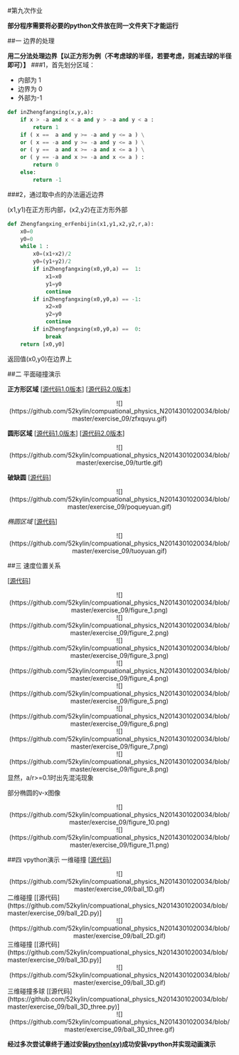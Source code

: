 #第九次作业


**部分程序需要将必要的python文件放在同一文件夹下才能运行**

##一 边界的处理


**用二分法处理边界【以正方形为例（不考虑球的半径，若要考虑，则减去球的半径即可）】**
###1，首先划分区域：
- 内部为 1
- 边界为 0
- 外部为-1
```python
def inZhengfangxing(x,y,a):
    if x > -a and x < a and y > -a and y < a :
        return 1
    if ( x ==  a and y >= -a and y <= a ) \
    or ( x == -a and y >= -a and y <= a ) \
    or ( y ==  a and x >= -a and x <= a ) \
    or ( y == -a and x >= -a and x <= a ) :
        return 0
    else:
        return -1
```

###2，通过取中点的办法逼近边界

(x1,y1)在正方形内部，(x2,y2)在正方形外部
```python
def Zhengfangxing_erFenbijin(x1,y1,x2,y2,r,a):
    x0=0
    y0=0
    while 1 :
        x0=(x1+x2)/2
        y0=(y1+y2)/2
        if inZhengfangxing(x0,y0,a) ==  1:
            x1=x0
            y1=y0
            continue
        if inZhengfangxing(x0,y0,a) == -1:
            x2=x0
            y2=y0
            continue
        if inZhengfangxing(x0,y0,a) ==  0:
            break  
    return [x0,y0]
```
返回值(x0,y0)在边界上




##二 平面碰撞演示

**正方形区域**
[[源代码1.0版本](https://github.com/52kylin/compuational_physics_N2014301020034/blob/master/exercise_09/fantan_zhengfangxing_old.py)]
[[源代码2.0版本](https://github.com/52kylin/compuational_physics_N2014301020034/blob/master/exercise_09/fantan_zhengfangxing_new.py)]
   <div align=center>
![](https://github.com/52kylin/compuational_physics_N2014301020034/blob/master/exercise_09/zfxquyu.gif)
   </div>




**圆形区域**
[[源代码1.0版本](https://github.com/52kylin/compuational_physics_N2014301020034/blob/master/exercise_09/circle.py)]
[[源代码2.0版本](https://github.com/52kylin/compuational_physics_N2014301020034/blob/master/exercise_09/fantan_yuan.py)]

   <div align=center>
![](https://github.com/52kylin/compuational_physics_N2014301020034/blob/master/exercise_09/turtle.gif)
   </div>


**破缺圆**
[[源代码](https://github.com/52kylin/compuational_physics_N2014301020034/blob/master/exercise_09/fantan_poqueyuan.py)]
   <div align=center>
![](https://github.com/52kylin/compuational_physics_N2014301020034/blob/master/exercise_09/poqueyuan.gif)
   </div>


*椭圆区域*
[[源代码](https://github.com/52kylin/compuational_physics_N2014301020034/blob/master/exercise_09/tuoyuan.py)]
   <div align=center>
![](https://github.com/52kylin/compuational_physics_N2014301020034/blob/master/exercise_09/tuoyuan.gif)
   </div>

##三 速度位置关系

[[源代码](https://github.com/52kylin/compuational_physics_N2014301020034/blob/master/exercise_09/poYuan.py)]
   <div align=center>
![](https://github.com/52kylin/compuational_physics_N2014301020034/blob/master/exercise_09/figure_1.png)
   </div>
   <div align=center>
![](https://github.com/52kylin/compuational_physics_N2014301020034/blob/master/exercise_09/figure_2.png)
   </div>
   <div align=center>
![](https://github.com/52kylin/compuational_physics_N2014301020034/blob/master/exercise_09/figure_3.png)
   </div>
   <div align=center>
![](https://github.com/52kylin/compuational_physics_N2014301020034/blob/master/exercise_09/figure_4.png)
   </div>
   <div align=center>
![](https://github.com/52kylin/compuational_physics_N2014301020034/blob/master/exercise_09/figure_5.png)
   </div>
   <div align=center>
![](https://github.com/52kylin/compuational_physics_N2014301020034/blob/master/exercise_09/figure_6.png)
   </div>
   <div align=center>
![](https://github.com/52kylin/compuational_physics_N2014301020034/blob/master/exercise_09/figure_7.png)
   </div>
   <div align=center>
![](https://github.com/52kylin/compuational_physics_N2014301020034/blob/master/exercise_09/figure_8.png)
   </div>
显然，a/r>=0.1时出先混沌现象

部分椭圆的v-x图像
   <div align=center>
![](https://github.com/52kylin/compuational_physics_N2014301020034/blob/master/exercise_09/figure_10.png)
   </div>
   <div align=center>
![](https://github.com/52kylin/compuational_physics_N2014301020034/blob/master/exercise_09/figure_11.png)
   </div>



##四 vpython演示
一维碰撞
[[源代码](https://github.com/52kylin/compuational_physics_N2014301020034/blob/master/exercise_09/ball_1D.py)]
   <div align=center>
![](https://github.com/52kylin/compuational_physics_N2014301020034/blob/master/exercise_09/ball_1D.gif)
   </div>
二维碰撞
[[源代码](https://github.com/52kylin/compuational_physics_N2014301020034/blob/master/exercise_09/ball_2D.py)]
   <div align=center>
![](https://github.com/52kylin/compuational_physics_N2014301020034/blob/master/exercise_09/ball_2D.gif)
   </div>
三维碰撞
[[源代码](https://github.com/52kylin/compuational_physics_N2014301020034/blob/master/exercise_09/ball_3D.py)]
   <div align=center>
![](https://github.com/52kylin/compuational_physics_N2014301020034/blob/master/exercise_09/ball_3D.gif)
   </div>
三维碰撞多球
[[源代码](https://github.com/52kylin/compuational_physics_N2014301020034/blob/master/exercise_09/ball_3D_three.py)]
   <div align=center>
![](https://github.com/52kylin/compuational_physics_N2014301020034/blob/master/exercise_09/ball_3D_three.gif)
   </div>


**经过多次尝试章终于通过安装[python(xy)](http://www.softpedia.com/get/Programming/Other-Programming-Files/Python-x-y.shtm)成功安装vpython并实现动画演示**
